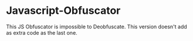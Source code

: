 # Javascript-Obfuscator
This JS Obfuscator is impossible to Deobfuscate.
This version doesn't add as extra code as the last one.
